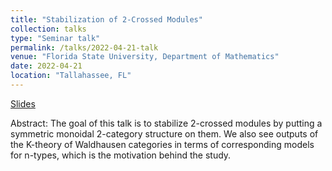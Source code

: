 ```yaml
---
title: "Stabilization of 2-Crossed Modules"
collection: talks
type: "Seminar talk"
permalink: /talks/2022-04-21-talk
venue: "Florida State University, Department of Mathematics"
date: 2022-04-21
location: "Tallahassee, FL"
---
```


[Slides](https://drive.google.com/file/d/1XHG7cSiir5XQtxiynXFZuhg1o6mFBOZI/view)

Abstract: The goal of this talk is to stabilize 2-crossed modules by putting a symmetric
monoidal 2-category structure on them. We also see outputs of the K-theory of Waldhausen
categories in terms of corresponding models for n-types, which is the motivation behind the study.
